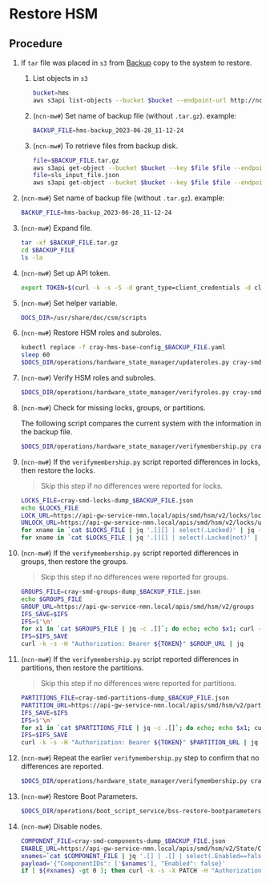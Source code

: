 # Restore HSM

## Procedure

1. If `tar` file was placed in `s3` from [Backup](Backup_HMS.md) copy to the system to restore.

    1. List objects in `s3`

        ```bash
        bucket=hms
        aws s3api list-objects --bucket $bucket --endpoint-url http://ncn-m001.nmn:8000
        ```

    1. (`ncn-mw#`) Set name of backup file (without `.tar.gz`). example:

        ```bash
        BACKUP_FILE=hms-backup_2023-06-28_11-12-24
        ```

    1. (`ncn-mw#`) To retrieve files from backup disk.

        ```bash
        file=$BACKUP_FILE.tar.gz
        aws s3api get-object --bucket $bucket --key $file $file --endpoint-url http://ncn-m001.nmn:8000
        file=sls_input_file.json
        aws s3api get-object --bucket $bucket --key $file $file --endpoint-url http://ncn-m001.nmn:8000
        ```

1. (`ncn-mw#`) Set name of backup file (without `.tar.gz`). example:

    ```bash
    BACKUP_FILE=hms-backup_2023-06-28_11-12-24
    ```

1. (`ncn-mw#`) Expand file.

    ```bash
    tar -xf $BACKUP_FILE.tar.gz
    cd $BACKUP_FILE
    ls -la
    ```

1. (`ncn-mw#`) Set up API token.

    ```bash
    export TOKEN=$(curl -k -s -S -d grant_type=client_credentials -d client_id=admin-client -d client_secret=$(kubectl get secrets admin-client-auth -o jsonpath='{.data.client-secret}' | base64 -d) https://api-gw-service-nmn.local/keycloak/realms/shasta/protocol/openid-connect/token | jq -r '.access_token')
    ```

1. (`ncn-mw#`) Set helper variable.

    ```bash
    DOCS_DIR=/usr/share/doc/csm/scripts
    ```

1. (`ncn-mw#`) Restore HSM roles and subroles.

    ```bash
    kubectl replace -f cray-hms-base-config_$BACKUP_FILE.yaml
    sleep 60
    $DOCS_DIR/operations/hardware_state_manager/updateroles.py cray-smd-components-dump_$BACKUP_FILE.json
    ```

1. (`ncn-mw#`) Verify HSM roles and subroles.

    ```bash
    $DOCS_DIR/operations/hardware_state_manager/verifyroles.py cray-smd-components-dump_$BACKUP_FILE.json
    ```

1. (`ncn-mw#`) Check for missing locks, groups, or partitions.

    The following script compares the current system with the information in the backup file.

    ```bash
    $DOCS_DIR/operations/hardware_state_manager/verifymembership.py cray-smd-memberships-dump_$BACKUP_FILE.json
    ```

1. (`ncn-mw#`) If the `verifymembership.py` script reported differences in locks, then restore the locks.

    > Skip this step if no differences were reported for locks.

    ```bash
    LOCKS_FILE=cray-smd-locks-dump_$BACKUP_FILE.json
    echo $LOCKS_FILE
    LOCK_URL=https://api-gw-service-nmn.local/apis/smd/hsm/v2/locks/lock
    UNLOCK_URL=https://api-gw-service-nmn.local/apis/smd/hsm/v2/locks/unlock
    for xname in `cat $LOCKS_FILE | jq '.[][] | select(.Locked)' | jq -r .ID`; do echo; echo $xname; curl -k -s -H "Authorization: Bearer ${TOKEN}" --header "Content-Type: application/json" -d '{"ComponentIDs":["'$xname'"], "Verify":false}' $LOCK_URL; done
    for xname in `cat $LOCKS_FILE | jq '.[][] | select(.Locked|not)' | jq -r .ID`; do echo; echo $xname; curl -k -s -H "Authorization: Bearer ${TOKEN}" --header "Content-Type: application/json" -d '{"ComponentIDs":["'$xname'"], "Verify":false}' $UNLOCK_URL; done
    ```

1. (`ncn-mw#`) If the `verifymembership.py` script reported differences in groups, then restore the groups.

    > Skip this step if no differences were reported for groups.

    ```bash
    GROUPS_FILE=cray-smd-groups-dump_$BACKUP_FILE.json
    echo $GROUPS_FILE
    GROUP_URL=https://api-gw-service-nmn.local/apis/smd/hsm/v2/groups
    IFS_SAVE=$IFS
    IFS=$'\n'
    for x1 in `cat $GROUPS_FILE | jq -c .[]`; do echo; echo $x1; curl -k -s -H "Authorization: Bearer ${TOKEN}" --header "Content-Type: application/json" -d "$x1" $GROUP_URL; done
    IFS=$IFS_SAVE
    curl -k -s -H "Authorization: Bearer ${TOKEN}" $GROUP_URL | jq
    ```

1. (`ncn-mw#`) If the `verifymembership.py` script reported differences in partitions, then restore the partitions.

    > Skip this step if no differences were reported for partitions.

    ```bash
    PARTITIONS_FILE=cray-smd-partitions-dump_$BACKUP_FILE.json
    PARTITION_URL=https://api-gw-service-nmn.local/apis/smd/hsm/v2/partitions
    IFS_SAVE=$IFS
    IFS=$'\n'
    for x1 in `cat $PARTITIONS_FILE | jq -c .[]`; do echo; echo $x1; curl -k -s -H "Authorization: Bearer ${TOKEN}" --header "Content-Type: application/json" -d "$x1" $PARTITION_URL;  done
    IFS=$IFS_SAVE
    curl -k -s -H "Authorization: Bearer ${TOKEN}" $PARTITION_URL | jq
    ```

1. (`ncn-mw#`) Repeat the earlier `verifymembership.py` step to confirm that no differences are reported.

    ```bash
    $DOCS_DIR/operations/hardware_state_manager/verifymembership.py cray-smd-memberships-dump_$BACKUP_FILE.json
    ```

1. (`ncn-mw#`) Restore Boot Parameters.

    ```bash
    $DOCS_DIR/operations/boot_script_service/bss-restore-bootparameters.sh cray-bss-boot-parameters-dump_$BACKUP_FILE.json
    ```

1. (`ncn-mw#`) Disable nodes.

    ```bash
    COMPONENT_FILE=cray-smd-components-dump_$BACKUP_FILE.json
    ENABLE_URL=https://api-gw-service-nmn.local/apis/smd/hsm/v2/State/Components/BulkEnabled
    xnames=`cat $COMPONENT_FILE | jq '.[] | .[] | select(.Enabled==false)' | jq .ID | paste -sd, -`
    payload='{"ComponentIDs": ['$xnames'], "Enabled": false}'
    if [ ${#xnames} -gt 0 ]; then curl -k -s -X PATCH -H "Authorization: Bearer ${TOKEN}" --header "Content-Type: application/json" -d $payload $ENABLE_URL; echo $xnames; fi
    ```
